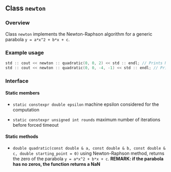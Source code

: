 ## Class `newton`

### Overview

Class `newton` implements the Newton-Raphson algorithm for a generic parabola `y = a*x^2 + b*x + c`.

### Example usage

```c++
std :: cout << newton :: quadratic(0, 0, 2) << std :: endl; // Prints NaN
std :: cout << newton :: quadratic(0, 0, -4, -1) << std :: endl; // Prints -2
```

### Interface

#### Static members

 * `static constexpr double epsilon`
    machine epsilon considered for the computation

 * `static constexpr unsigned int rounds`
    maximum number of iterations before forced timeout

#### Static methods

 * `double quadratic(const double & a, const double & b, const double & c, double starting_point = 0)`
    using Newton-Raphson method, returns the zero of the parabola `y = a*x^2 + b*x + c`.
    **REMARK: if the parabola has no zeros, the function returns a NaN**
